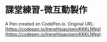 # 課堂練習-微互動製作

A Pen created on CodePen.io. Original URL: [https://codepen.io/IreneHsiao/pen/KKKLNNg](https://codepen.io/IreneHsiao/pen/KKKLNNg).


